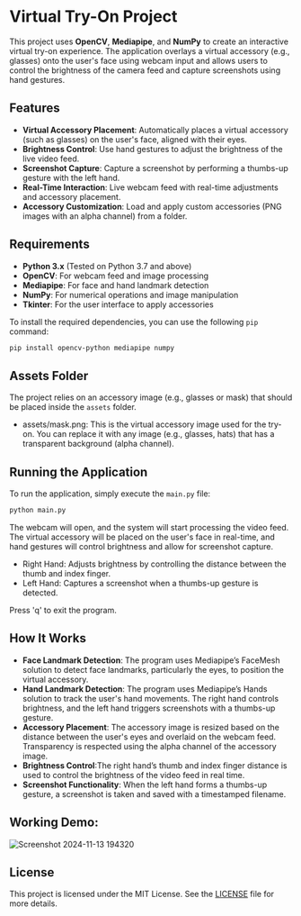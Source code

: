 # Virtual Try-On Project

This project uses **OpenCV**, **Mediapipe**, and **NumPy** to create an interactive virtual try-on experience. The application overlays a virtual accessory (e.g., glasses) onto the user's face using webcam input and allows users to control the brightness of the camera feed and capture screenshots using hand gestures.

## Features

- **Virtual Accessory Placement**: Automatically places a virtual accessory (such as glasses) on the user's face, aligned with their eyes.
- **Brightness Control**: Use hand gestures to adjust the brightness of the live video feed.
- **Screenshot Capture**: Capture a screenshot by performing a thumbs-up gesture with the left hand.
- **Real-Time Interaction**: Live webcam feed with real-time adjustments and accessory placement.
- **Accessory Customization**: Load and apply custom accessories (PNG images with an alpha channel) from a folder.

## Requirements

- **Python 3.x** (Tested on Python 3.7 and above)
- **OpenCV**: For webcam feed and image processing
- **Mediapipe**: For face and hand landmark detection
- **NumPy**: For numerical operations and image manipulation
- **Tkinter**: For the user interface to apply accessories

To install the required dependencies, you can use the following `pip` command:

```bash
pip install opencv-python mediapipe numpy
```
## Assets Folder
The project relies on an accessory image (e.g., glasses or mask) that should be placed inside the  `assets` folder.
- assets/mask.png: This is the virtual accessory image used for the try-on. You can replace it with any image (e.g., glasses, hats) that has a transparent background (alpha channel).

## Running the Application
To run the application, simply execute the `main.py` file:
```bash
python main.py
```
The webcam will open, and the system will start processing the video feed. The virtual accessory will be placed on the user's face in real-time, and hand gestures will control brightness and allow for screenshot capture.

- Right Hand: Adjusts brightness by controlling the distance between the thumb and index finger.
- Left Hand: Captures a screenshot when a thumbs-up gesture is detected.

Press 'q' to exit the program.

## How It Works
- **Face Landmark Detection**: The program uses Mediapipe’s FaceMesh solution to detect face landmarks, particularly the eyes, to position the virtual accessory.
- **Hand Landmark Detection**: The program uses Mediapipe’s Hands solution to track the user's hand movements. The right hand controls brightness, and the left hand triggers screenshots with a thumbs-up gesture.
- **Accessory Placement**: The accessory image is resized based on the distance between the user's eyes and overlaid on the webcam feed. Transparency is respected using the alpha channel of the accessory image.
- **Brightness Control**:The right hand’s thumb and index finger distance is used to control the brightness of the video feed in real time.
- **Screenshot Functionality**: When the left hand forms a thumbs-up gesture, a screenshot is taken and saved with a timestamped filename.

## Working Demo:
![Screenshot 2024-11-13 194320](https://github.com/user-attachments/assets/c2f3637d-5379-4d59-929d-0628ee4411fe)

## License

This project is licensed under the MIT License. See the [LICENSE](LICENSE) file for more details.
